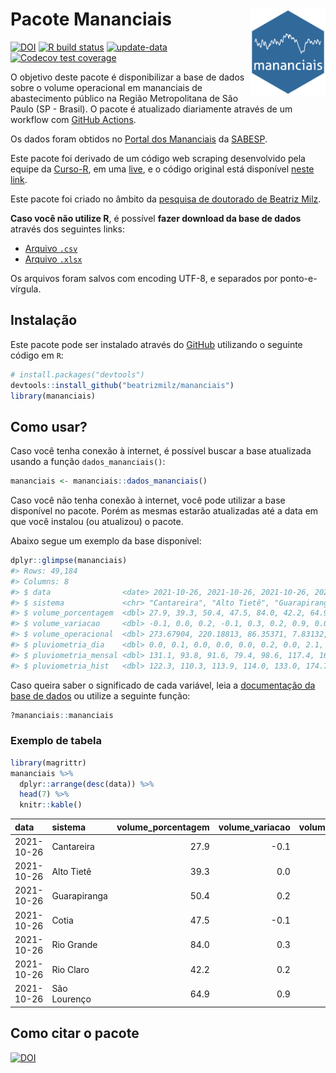 
<!-- README.md is generated from README.Rmd. Please edit that file -->

# Pacote Mananciais <img src="man/figures/hexlogo.png" align="right" width = "120px"/>

<!-- badges: start -->

[![DOI](https://zenodo.org/badge/DOI/10.5281/zenodo.4733056.svg)](https://doi.org/10.5281/zenodo.4733056)
[![R build
status](https://github.com/beatrizmilz/mananciais/workflows/R-CMD-check/badge.svg)](https://github.com/beatrizmilz/mananciais/actions)
[![update-data](https://github.com/beatrizmilz/mananciais/actions/workflows/2-update_data.yaml/badge.svg)](https://github.com/beatrizmilz/mananciais/actions/workflows/2-update_data.yaml)
[![Codecov test
coverage](https://codecov.io/gh/beatrizmilz/mananciais/branch/master/graph/badge.svg)](https://codecov.io/gh/beatrizmilz/mananciais?branch=master)
<!-- badges: end -->

O objetivo deste pacote é disponibilizar a base de dados sobre o volume
operacional em mananciais de abastecimento público na Região
Metropolitana de São Paulo (SP - Brasil). O pacote é atualizado
diariamente através de um workflow com [GitHub
Actions](https://github.com/beatrizmilz/mananciais/actions).

Os dados foram obtidos no [Portal dos
Mananciais](http://mananciais.sabesp.com.br/Situacao) da
[SABESP](http://site.sabesp.com.br/site/Default.aspx).

Este pacote foi derivado de um código web scraping desenvolvido pela
equipe da [Curso-R](https://www.curso-r.com/), em uma
[live](https://youtu.be/jvZIxrMmOcQ), e o código original está
disponível [neste
link](https://github.com/curso-r/lives/blob/master/drafts/20200730_scraper_sabesp.R).

Este pacote foi criado no âmbito da [pesquisa de doutorado de Beatriz
Milz](https://beatrizmilz.github.io/tese/).

**Caso você não utilize R**, é possível **fazer download da base de
dados** através dos seguintes links:

  - [Arquivo
    `.csv`](https://github.com/beatrizmilz/mananciais/raw/master/inst/extdata/mananciais.csv)
  - [Arquivo
    `.xlsx`](https://github.com/beatrizmilz/mananciais/blob/master/inst/extdata/mananciais.xlsx?raw=true)

Os arquivos foram salvos com encoding UTF-8, e separados por
ponto-e-vírgula.

## Instalação

Este pacote pode ser instalado através do [GitHub](https://github.com/)
utilizando o seguinte código em `R`:

``` r
# install.packages("devtools")
devtools::install_github("beatrizmilz/mananciais")
library(mananciais)
```

## Como usar?

Caso você tenha conexão à internet, é possível buscar a base atualizada
usando a função `dados_mananciais()`:

``` r
mananciais <- mananciais::dados_mananciais() 
```

Caso você não tenha conexão à internet, você pode utilizar a base
disponível no pacote. Porém as mesmas estarão atualizadas até a data em
que você instalou (ou atualizou) o pacote.

Abaixo segue um exemplo da base disponível:

``` r
dplyr::glimpse(mananciais)
#> Rows: 49,184
#> Columns: 8
#> $ data                <date> 2021-10-26, 2021-10-26, 2021-10-26, 2021-10-26, 2…
#> $ sistema             <chr> "Cantareira", "Alto Tietê", "Guarapiranga", "Cotia…
#> $ volume_porcentagem  <dbl> 27.9, 39.3, 50.4, 47.5, 84.0, 42.2, 64.9, 28.0, 39…
#> $ volume_variacao     <dbl> -0.1, 0.0, 0.2, -0.1, 0.3, 0.2, 0.9, 0.0, 0.1, 0.7…
#> $ volume_operacional  <dbl> 273.67904, 220.18813, 86.35371, 7.83132, 94.24902,…
#> $ pluviometria_dia    <dbl> 0.0, 0.1, 0.0, 0.0, 0.0, 0.2, 0.0, 2.1, 4.8, 2.2, …
#> $ pluviometria_mensal <dbl> 131.1, 93.8, 91.6, 79.4, 98.6, 117.4, 162.0, 131.1…
#> $ pluviometria_hist   <dbl> 122.3, 110.3, 113.9, 114.0, 133.0, 174.7, 140.5, 1…
```

Caso queira saber o significado de cada variável, leia a [documentação
da base de
dados](https://beatrizmilz.github.io/mananciais/reference/mananciais.html)
ou utilize a seguinte função:

``` r
?mananciais::mananciais
```

### Exemplo de tabela

``` r
library(magrittr)
mananciais %>% 
  dplyr::arrange(desc(data)) %>% 
  head(7) %>%
  knitr::kable()
```

| data       | sistema      | volume\_porcentagem | volume\_variacao | volume\_operacional | pluviometria\_dia | pluviometria\_mensal | pluviometria\_hist |
| :--------- | :----------- | ------------------: | ---------------: | ------------------: | ----------------: | -------------------: | -----------------: |
| 2021-10-26 | Cantareira   |                27.9 |            \-0.1 |           273.67904 |               0.0 |                131.1 |              122.3 |
| 2021-10-26 | Alto Tietê   |                39.3 |              0.0 |           220.18813 |               0.1 |                 93.8 |              110.3 |
| 2021-10-26 | Guarapiranga |                50.4 |              0.2 |            86.35371 |               0.0 |                 91.6 |              113.9 |
| 2021-10-26 | Cotia        |                47.5 |            \-0.1 |             7.83132 |               0.0 |                 79.4 |              114.0 |
| 2021-10-26 | Rio Grande   |                84.0 |              0.3 |            94.24902 |               0.0 |                 98.6 |              133.0 |
| 2021-10-26 | Rio Claro    |                42.2 |              0.2 |             5.76716 |               0.2 |                117.4 |              174.7 |
| 2021-10-26 | São Lourenço |                64.9 |              0.9 |            57.63590 |               0.0 |                162.0 |              140.5 |

## Como citar o pacote

[![DOI](https://zenodo.org/badge/DOI/10.5281/zenodo.4733056.svg)](https://doi.org/10.5281/zenodo.4733056)
